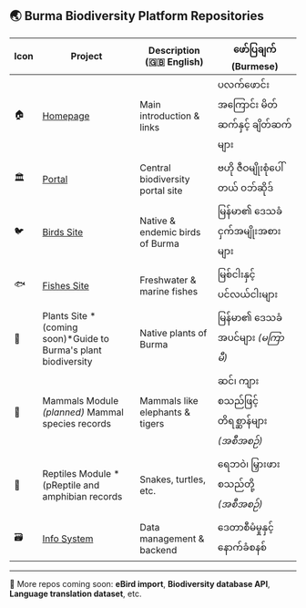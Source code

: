 ## 🌏 Burma Biodiversity Platform Repositories

| Icon | Project                                                                                | Description (🇬🇧 English)       | ဖော်ပြချက် (Burmese)                     |
| ---- | -------------------------------------------------------------------------------------- | -------------------------------- | --------------------------------------------- |
| 🏠   | [Homepage](https://github.com/burma-biodiv-platform/homepage)                          | Main introduction & links        | ပလက်ဖောင်းအကြောင်း မိတ်ဆက်နှင့် ချိတ်ဆက်များ  |
| 🏛   | [Portal](https://github.com/burma-biodiv-platform/portal)                              | Central biodiversity portal site | ဗဟို ဇီဝမျိုးစုံပေါ်တယ် ဝဘ်ဆိုဒ်              |
| 🐦   | [Birds Site](https://github.com/burma-biodiv-platform/burma-birds-site)                | Native & endemic birds of Burma  | မြန်မာ၏ ဒေသခံငှက်အမျိုးအစားများ               |
| 🐟   | [Fishes Site](https://github.com/burma-biodiv-platform/burma-fishes-site)              | Freshwater & marine fishes       | မြစ်ငါးနှင့် ပင်လယ်ငါးများ                    |
| 🌿   | Plants Site *(coming soon)*Guide to Burma's plant biodiversity                         | Native plants of Burma           | မြန်မာ၏ ဒေသခံအပင်များ *(မကြာမီ)*              |
| 🐘   | Mammals Module *(planned)*         Mammal species records                              | Mammals like elephants & tigers  | ဆင်၊ ကျား စသည်ဖြင့် တိရစ္ဆာန်များ *(အစီအစဉ်)* |
| 🐍   | Reptiles Module *(pReptile and amphibian records                                       | Snakes, turtles, etc.            | ရေဘဝဲ၊ မြှားဖား စသည်တို့ *(အစီအစဉ်)*          |
| 🗃️  | [Info System](https://github.com/burma-biodiv-platform/burma-biodiversity-info-system) | Data management & backend        | ဒေတာစီမံမှုနှင့် နောက်ခံစနစ်                  |

---

🧩 More repos coming soon: **eBird import**, **Biodiversity database API**, **Language translation dataset**, etc.